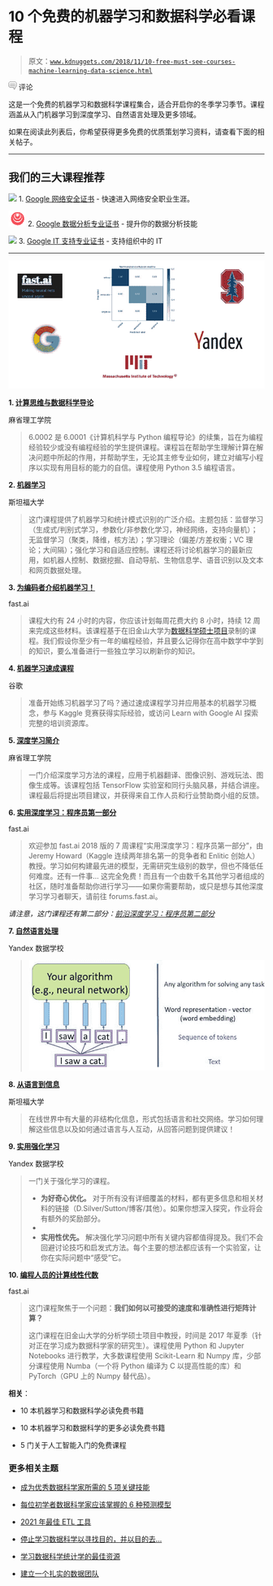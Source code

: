 # 10 个免费的机器学习和数据科学必看课程

> 原文：[`www.kdnuggets.com/2018/11/10-free-must-see-courses-machine-learning-data-science.html`](https://www.kdnuggets.com/2018/11/10-free-must-see-courses-machine-learning-data-science.html)

![c](img/3d9c022da2d331bb56691a9617b91b90.png) 评论

这是一个免费的机器学习和数据科学课程集合，适合开启你的冬季学习季节。课程涵盖从入门机器学习到深度学习、自然语言处理及更多领域。

如果在阅读此列表后，你希望获得更多免费的优质策划学习资料，请查看下面的相关帖子。

* * *

## 我们的三大课程推荐

![](img/0244c01ba9267c002ef39d4907e0b8fb.png) 1\. [Google 网络安全证书](https://www.kdnuggets.com/google-cybersecurity) - 快速进入网络安全职业生涯。

![](img/e225c49c3c91745821c8c0368bf04711.png) 2\. [Google 数据分析专业证书](https://www.kdnuggets.com/google-data-analytics) - 提升你的数据分析技能

![](img/0244c01ba9267c002ef39d4907e0b8fb.png) 3\. [Google IT 支持专业证书](https://www.kdnuggets.com/google-itsupport) - 支持组织中的 IT

* * *

![Post header image](img/1cb320c1836423482d47065338288c63.png)

**1\. [计算思维与数据科学导论](https://ocw.mit.edu/courses/electrical-engineering-and-computer-science/6-0002-introduction-to-computational-thinking-and-data-science-fall-2016/)**

麻省理工学院

> 6.0002 是 6.0001《计算机科学与 Python 编程导论》的续集，旨在为编程经验较少或没有编程经验的学生提供课程。课程旨在帮助学生理解计算在解决问题中所起的作用，并帮助学生，无论其主修专业如何，建立对编写小程序以实现有用目标的能力的自信。课程使用 Python 3.5 编程语言。

**2\. [机器学习](http://cs229.stanford.edu/)**

斯坦福大学

> 这门课程提供了机器学习和统计模式识别的广泛介绍。主题包括：监督学习（生成式/判别式学习，参数化/非参数化学习，神经网络，支持向量机）；无监督学习（聚类，降维，核方法）；学习理论（偏差/方差权衡；VC 理论；大间隔）；强化学习和自适应控制。课程还将讨论机器学习的最新应用，如机器人控制、数据挖掘、自动导航、生物信息学、语音识别以及文本和网页数据处理。

**3\. [为编码者介绍机器学习！](https://course.fast.ai/ml)**

fast.ai

> 课程大约有 24 小时的内容，你应该计划每周花费大约 8 小时，持续 12 周来完成这些材料。该课程基于在旧金山大学为[数据科学硕士项目](https://www.usfca.edu/arts-sciences/graduate-programs/data-science)录制的课程。我们假设你至少有一年的编程经验，并且要么记得你在高中数学中学到的知识，要么准备进行一些独立学习以刷新你的知识。

**4\. [机器学习速成课程](https://developers.google.com/machine-learning/crash-course/)**

谷歌

> 准备开始练习机器学习了吗？通过速成课程学习并应用基本的机器学习概念，参与 Kaggle 竞赛获得实际经验，或访问 Learn with Google AI 探索完整的培训资源库。

**5\. [深度学习简介](http://introtodeeplearning.com/)**

麻省理工学院

> 一门介绍深度学习方法的课程，应用于机器翻译、图像识别、游戏玩法、图像生成等。该课程包括 TensorFlow 实验室和同行头脑风暴，并结合讲座。课程最后将提出项目建议，并获得来自工作人员和行业赞助商小组的反馈。

**6\. [实用深度学习：程序员第一部分](https://course.fast.ai/)**

fast.ai

> 欢迎参加 fast.ai 2018 版的 7 周课程“实用深度学习：程序员第一部分”，由 Jeremy Howard（Kaggle 连续两年排名第一的竞争者和 Enlitic 创始人）教授。学习如何构建最先进的模型，无需研究生级别的数学，但也不降低任何难度。还有一件事... 这完全免费！而且有一个由数千名其他学习者组成的社区，随时准备帮助你进行学习——如果你需要帮助，或只是想与其他深度学习学习者聊天，请前往 forums.fast.ai。

*请注意，这门课程还有第二部分：[前沿深度学习：程序员第二部分](https://course.fast.ai/part2.html)*

**7\. [自然语言处理](https://github.com/yandexdataschool/nlp_course)**

Yandex 数据学校

> ![](img/c359d9fe852c8a85ae94056cbab5ecb2.png)

**8\. [从语言到信息](https://web.stanford.edu/class/cs124/)**

斯坦福大学

> 在线世界中有大量的非结构化信息，形式包括语言和社交网络。学习如何理解这些信息以及如何通过语言与人互动，从回答问题到提供建议！

**9\. [实用强化学习](https://github.com/yandexdataschool/Practical_RL)**

Yandex 数据学校

> 一门关于强化学习的课程。
> 
> +   **为好奇心优化。** 对于所有没有详细覆盖的材料，都有更多信息和相关材料的链接（D.Silver/Sutton/博客/其他）。如果你想深入探究，作业将会有额外的奖励部分。
> +   
> +   **实用性优先。** 解决强化学习问题中所有关键内容都值得提及。我们不会回避讨论技巧和启发式方法。每个主要的想法都应该有一个实验室，让你在实际问题中“感受”它。

**10. [编程人员的计算线性代数](https://github.com/fastai/numerical-linear-algebra/blob/master/README.md)**

fast.ai

> 这门课程聚焦于一个问题：**我们如何以可接受的速度和准确性进行矩阵计算？**
> 
> 这门课程在旧金山大学的分析学硕士项目中教授，时间是 2017 年夏季（针对正在学习成为数据科学家的研究生）。课程使用 Python 和 Jupyter Notebooks 进行教学，大多数课程使用 Scikit-Learn 和 Numpy 库，少部分课程使用 Numba（一个将 Python 编译为 C 以提高性能的库）和 PyTorch（GPU 上的 Numpy 替代品）。

**相关**：

+   10 本机器学习和数据科学必读免费书籍

+   10 本机器学习和数据科学的更多必读免费书籍

+   5 门关于人工智能入门的免费课程

### 更多相关主题

+   [成为优秀数据科学家所需的 5 项关键技能](https://www.kdnuggets.com/2021/12/5-key-skills-needed-become-great-data-scientist.html)

+   [每位初学者数据科学家应该掌握的 6 种预测模型](https://www.kdnuggets.com/2021/12/6-predictive-models-every-beginner-data-scientist-master.html)

+   [2021 年最佳 ETL 工具](https://www.kdnuggets.com/2021/12/mozart-best-etl-tools-2021.html)

+   [停止学习数据科学以寻找目的，并以目的去…](https://www.kdnuggets.com/2021/12/stop-learning-data-science-find-purpose.html)

+   [学习数据科学统计学的最佳资源](https://www.kdnuggets.com/2021/12/springboard-top-resources-learn-data-science-statistics.html)

+   [建立一个扎实的数据团队](https://www.kdnuggets.com/2021/12/build-solid-data-team.html)
